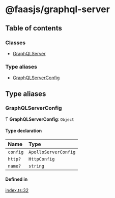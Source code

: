 # @faasjs/graphql-server

## Table of contents

### Classes

- [GraphQLServer](classes/GraphQLServer.md)

### Type aliases

- [GraphQLServerConfig](modules.md#graphqlserverconfig)

## Type aliases

### GraphQLServerConfig

Ƭ **GraphQLServerConfig**: `Object`

#### Type declaration

| Name | Type |
| :------ | :------ |
| `config` | `ApolloServerConfig` |
| `http?` | `HttpConfig` |
| `name?` | `string` |

#### Defined in

[index.ts:32](https://github.com/faasjs/faasjs/blob/1705fd2/packages/graphql-server/src/index.ts#L32)
